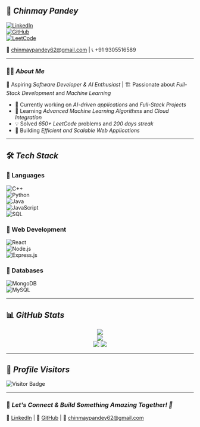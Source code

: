 ## 🚀 *Chinmay Pandey*  

[![LinkedIn](https://img.shields.io/badge/LinkedIn-%230077B5.svg?&style=for-the-badge&logo=linkedin&logoColor=white)](https://linkedin.com/in/chinmaypandey62)  
[![GitHub](https://img.shields.io/badge/GitHub-%23121011.svg?&style=for-the-badge&logo=github&logoColor=white)](https://github.com/chinmaypandey62)  
[![LeetCode](https://img.shields.io/badge/LeetCode-%230F6A2F.svg?&style=for-the-badge&logo=LeetCode&logoColor=white)](https://leetcode.com/u/chinmaypandey62/)  

📧 chinmaypandey62@gmail.com | 📞 +91 9305516589  

---  

### 🧑‍💻 *About Me*  
🎯 Aspiring *Software Developer & AI Enthusiast* | 🏗 Passionate about *Full-Stack Development* and *Machine Learning*  

- 🔭 Currently working on *AI-driven applications* and *Full-Stack Projects*  
- 🌱 Learning *Advanced Machine Learning Algorithms* and *Cloud Integration*  
- 💡 Solved *650+ LeetCode* problems and *200 days streak*  
- 🚀 Building *Efficient and Scalable Web Applications*  

---  

## 🛠 *Tech Stack*  
### 🔹 Languages  
![C++](https://img.shields.io/badge/C++-00599C.svg?style=for-the-badge&logo=c%2B%2B&logoColor=white)  
![Python](https://img.shields.io/badge/Python-3776AB.svg?style=for-the-badge&logo=python&logoColor=white)  
![Java](https://img.shields.io/badge/Java-007396.svg?style=for-the-badge&logo=java&logoColor=white)  
![JavaScript](https://img.shields.io/badge/JavaScript-F7DF1E.svg?style=for-the-badge&logo=javascript&logoColor=black)  
![SQL](https://img.shields.io/badge/SQL-4479A1.svg?style=for-the-badge&logo=postgresql&logoColor=white)  

### 🔹 Web Development  
![React](https://img.shields.io/badge/React-20232A.svg?style=for-the-badge&logo=react&logoColor=61DAFB)  
![Node.js](https://img.shields.io/badge/Node.js-43853D.svg?style=for-the-badge&logo=node.js&logoColor=white)  
![Express.js](https://img.shields.io/badge/Express.js-000000.svg?style=for-the-badge&logo=express&logoColor=white)  

### 🔹 Databases  
![MongoDB](https://img.shields.io/badge/MongoDB-47A248.svg?style=for-the-badge&logo=mongodb&logoColor=white)  
![MySQL](https://img.shields.io/badge/MySQL-4479A1.svg?style=for-the-badge&logo=mysql&logoColor=white)  

---  

## 📊 *GitHub Stats*  
<div align="center">  
  <img src="https://github-readme-streak-stats.herokuapp.com/?user=chinmaypandey62&theme=radical&hide_border=true" />  
</div>  

<div align="center">  
  <img src="https://github-profile-summary-cards.vercel.app/api/cards/profile-details?username=chinmaypandey62&theme=radical" />  
</div>  

<div align="center">  
  <img src="https://github-readme-stats.vercel.app/api?username=chinmaypandey62&show_icons=true&theme=radical&hide_border=true" />  
  <img src="https://github-readme-stats.vercel.app/api/top-langs/?username=chinmaypandey62&layout=compact&theme=radical&hide_border=true" />  
</div>  

---  

## 🌟 *Profile Visitors*  
![Visitor Badge](https://visitor-badge.laobi.icu/badge?page_id=chinmaypandey62)  

---  

### 🎯 *Let's Connect & Build Something Amazing Together! 🚀*  
🔗 [LinkedIn](https://linkedin.com/in/chinmaypandey62) | 🔗 [GitHub](https://github.com/chinmaypandey62) | 📧 chinmaypandey62@gmail.com
